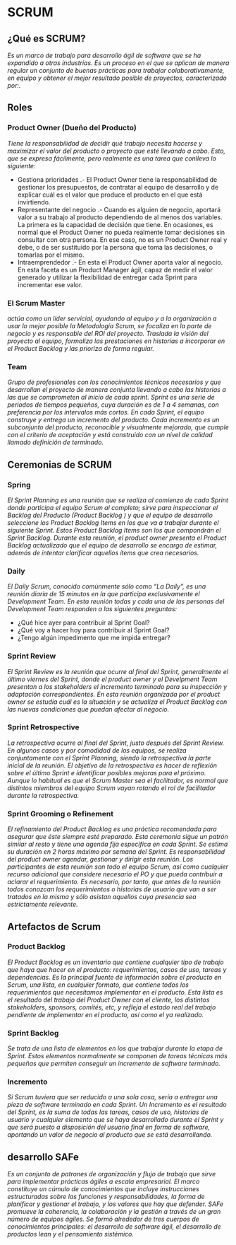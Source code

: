 # SCRUM
## ¿Qué es SCRUM?
_Es un marco de trabajo para desarrollo ágil de software que se ha expandido a otras industrias. Es un proceso en el que se aplican de manera regular un conjunto de buenas prácticas para trabajar colaborativamente, en equipo y obtener el mejor resultado posible de proyectos, caracterizado por:​._
## Roles
### Product Owner (Dueño del Producto)
_Tiene la responsabilidad de decidir qué trabajo necesita hacerse y maximizar el valor del producto o proyecto que esté llevando a cabo. Esto, que se expresa fácilmente, pero realmente es una tarea que conlleva lo siguiente:_

- Gestiona prioridades
.- El Product Owner tiene la responsabilidad de gestionar los presupuestos, de contratar al equipo de desarrollo y de explicar cuál es el valor que produce el producto en el que está invirtiendo.
- Representante del negocio
.- Cuando es alguien de negocio, aportará valor a su trabajo al producto dependiendo de al menos dos variables. La primera es la capacidad de decisión que tiene. En ocasiones, es normal que el Product Owner no pueda realmente tomar decisiones sin consultar con otra persona. En ese caso, no es un Product Owner real y debe, o de ser sustituido por la persona que toma las decisiones, o tomarlas por el mismo.
- Intraemprendedor
.- En esta el Product Owner aporta valor al negocio. En esta faceta es un Product Manager ágil, capaz de medir el valor generado y utilizar la flexibilidad de entregar cada Sprint para incrementar ese valor.
 ### El Scrum Master
 _actúa como un líder servicial, ayudando al equipo y a la organización a usar lo mejor posible  la Metodología Scrum, se focaliza en la parte de negocio y es responsable del ROI del proyecto. Traslada la visión del proyecto al equipo, formaliza las prestaciones en historias a incorporar en el Product Backlog y las prioriza de forma regular._
 ### Team 
 _Grupo de profesionales con los conocimientos técnicos necesarios y que desarrollan el proyecto de manera conjunta llevando a cabo las historias a las que se comprometen al inicio de cada sprint. Sprint es una serie de periodos de tiempos pequeños, cuya duración es de 1 a 4 semanas, con preferencia por los intervalos más cortos. En cada Sprint, el equipo construye y entrega un incremento del producto. Cada incremento es un subconjunto del producto, reconocible y visualmente mejorado, que cumple con el criterio de aceptación y está construido con un nivel de calidad llamado definición de terminado._
 
## Ceremonias de SCRUM
### Spring
_El Sprint Planning es una reunión que se realiza al comienzo de cada Sprint donde participa el equipo Scrum al completo; sirve para inspeccionar el Backlog del Producto (Product Backlog ) y que el equipo de desarrollo seleccione los Product Backlog Items en los que va a trabajar durante el siguiente Sprint. Estos Product Backlog Items son los que compondrán el Sprint Backlog.
Durante esta reunión, el product owner presenta el Product Backlog actualizado que el equipo de desarrollo se encarga de estimar, además de intentar clarificar aquellos ítems que crea necesarios._
### Daily
_El Daily Scrum, conocido comúnmente sólo como “La Daily”, es una reunión diaria de 15 minutos en la que participa exclusivamente el Development Team.
En esta reunión todas y cada una de las personas del Development Team responden a las siguientes preguntas:_
- ¿Qué hice ayer para contribuir al Sprint Goal?
- ¿Qué voy a hacer hoy para contribuir al Sprint Goal?
- ¿Tengo algún impedimento que me impida entregar?

### Sprint Review
_El Sprint Review es la reunión que ocurre al final del Sprint, generalmente el último viernes del Sprint, donde el product owner y el Develpment Team presentan a los stakeholders el incremento terminado para su inspección y adaptación correspondientes. En esta reunión organizada por el product owner se estudia cuál es la situación y se actualiza el Product Backlog con las nuevas condiciones que puedan afectar al negocio._
### Sprint Retrospective
_La retrospectiva ocurre al final del Sprint, justo después del Sprint Review. En algunos casos y por comodidad de los equipos, se realiza conjuntamente con el Sprint Planning, siendo la retrospectiva la parte inicial de la reunión.
El objetivo de la retrospectiva es hacer de reflexión sobre el último Sprint e identificar posibles mejoras para el próximo. Aunque lo habitual es que el Scrum Master sea el facilitador, es normal que distintos miembros del equipo Scrum vayan rotando el rol de facilitador durante la retrospectiva._
### Sprint Grooming o Refinement
_El refinamiento del Product Backlog es una práctica recomendada para asegurar que éste siempre esté preparado. Esta ceremonia sigue un patrón similar al resto y tiene una agenda fija específica en cada Sprint. Se estima su duración en 2 horas máximo por semana del Sprint. Es responsabilidad del product owner agendar, gestionar y dirigir esta reunión.
Los participantes de esta reunión son todo el equipo Scrum, así como cualquier recurso adicional que considere necesario el PO y que pueda contribuir a aclarar el requerimiento. Es necesario, por tanto, que antes de la reunión todos conozcan los requerimientos o historias de usuario que van a ser tratados en la misma y sólo asistan aquellos cuya presencia sea estrictamente relevante._
## Artefactos de Scrum 
### Product Backlog
_El Product Backlog es un inventario que contiene cualquier tipo de trabajo que haya que hacer en el producto: requerimientos, casos de uso, tareas y dependencias. Es la principal fuente de información sobre el producto en Scrum, una lista, en cualquier formato, que contiene todos los requerimientos que necesitamos implementar en el producto. Esta lista es el resultado del trabajo del Product Owner con el cliente, los distintos stakeholders, sponsors, comités, etc, y refleja el estado real del trabajo pendiente de implementar en el producto, así como el ya realizado._
### Sprint Backlog
_Se trata de una lista de elementos en los que trabajar durante la etapa de Sprint. Estos elementos normalmente se componen de tareas técnicas más pequeñas que permiten conseguir un incremento de software terminado._
### Incremento
_Si Scrum tuviera que ser reducido a una sola cosa, sería a entregar una pieza de software terminado en cada Sprint. Un Incremento es el resultado del Sprint, es la suma de todas las tareas, casos de uso, historias de usuario y cualquier elemento que se haya desarrollado durante el Sprint y que será puesto a disposición del usuario final en forma de software, aportando un valor de negocio al producto que se está desarrollando._
## desarrollo SAFe
_Es un conjunto de patrones de organización y flujo de trabajo que sirve para implementar prácticas ágiles a escala empresarial. El marco constituye un cúmulo de conocimientos que incluye instrucciones estructuradas sobre las funciones y responsabilidades, la forma de planificar y gestionar el trabajo, y los valores que hay que defender.
SAFe promueve la coherencia, la colaboración y la gestión a través de un gran número de equipos ágiles. Se formó alrededor de tres cuerpos de conocimientos principales: el desarrollo de software ágil, el desarrollo de productos lean y el pensamiento sistémico._
